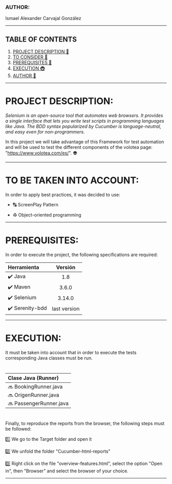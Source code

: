 ### AUTHOR:

Ismael Alexander Carvajal González

***

## TABLE OF CONTENTS
1. [PROJECT DESCRIPTION :herb:](#descripción-del-proyecto)
2. [TO CONSIDER :calling:](#a-tener-en-cuenta)
3. [PREREQUISITES :violin:](#prerrequisitos)
4. [EXECUTION :metro:](#ejecución)
5. [AUTHOR :man:](#autor)

***
# PROJECT DESCRIPTION:
_Selenium is an open-source tool that automates web browsers. It provides a single interface that lets you write test scripts in programming languages like Java. The BDD syntax popularized by Cucumber is language-neutral, and easy even for non-programmers._

In this project we will take advantage of this Framework for test automation and will be used to test the different components of the volotea page: "https://www.volotea.com/es/". :alien:

***
# TO BE TAKEN INTO ACCOUNT:

In order to apply best practices, it was decided to use:

- :capital_abcd: ScreenPlay Pattern

- :recycle: Object-oriented programming

***
# PREREQUISITES:

In order to execute the project, the following specifications are required:

|Herramienta| Versión| 
|:--------------|:-------------:|
|:heavy_check_mark: Java           |1.8            |
|:heavy_check_mark: Maven           |3.6.0            |
|:heavy_check_mark: Selenium           |3.14.0            |
|:heavy_check_mark: Serenity-bdd           |last version            |



***
# EXECUTION:

It must be taken into account that in order to execute the tests corresponding Java classes must be run.
#
|Clase Java (Runner)| 
|:--------------|
|:soon: BookingRunner.java |
|:soon: OrigenRunner.java |
|:soon: PassengerRunner.java |


#

Finally, to reproduce the reports from the browser, the following steps must be followed:

:one: We go to the Target folder and open it

:two:  We unfold the folder "Cucumber-html-reports"

:three: Right click on the file "overview-features.html", select the option "Open in", then "Browser" and select the browser of your choice.

***
